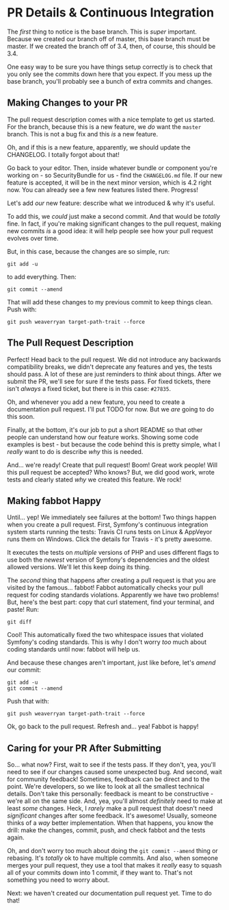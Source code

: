 # PR Details & Continuous Integration

The *first* thing to notice is the base branch. This is *super* important. Because
we created our branch off of master, this base branch must be master. If we
created the branch off of 3.4, then, of course, this should be 3.4.

One easy way to be sure you have things setup correctly is to check that you
only see the commits down here that you expect. If you mess up the base branch,
you'll probably see a bunch of extra commits and changes.

## Making Changes to your PR

The pull request description comes with a nice template to get us started. For
the branch, because this is a new feature, we *do* want the `master` branch.
This is not a bug fix and this *is* a new feature.

Oh, and if this is a new feature, apparently, we should update the CHANGELOG.
I totally forgot about that!

Go back to your editor. Then, inside whatever bundle or component you're working
on - so SecurityBundle for us - find the `CHANGELOG.md` file. If our new feature
is accepted, it will be in the next minor version, which is 4.2 right now. You can
already see a few new features listed there. Progress!

Let's add *our* new feature: describe what we introduced & why it's useful.

To add this, we *could* just make a second commit. And that would be *totally*
fine. In fact, if you're making significant changes to the pull request, making
new commits *is* a good idea: it will help people see how your pull request evolves
over time.

But, in this case, because the changes are so simple, run:

```terminal
git add -u
```

to add everything. Then:

```terminal
git commit --amend
```

That will add these changes to my previous commit to keep things clean. Push with:

```terminal
git push weaverryan target-path-trait --force
```

## The Pull Request Description

Perfect! Head back to the pull request. We did not introduce any backwards compatibility
breaks, we didn't deprecate any features and yes, the tests should pass. A lot
of these are just reminders to *think* about things. After we submit the PR, we'll
see for sure if the tests pass. For fixed tickets, there isn't *always* a fixed
ticket, but there is in this case: `#27835`.

Oh, and whenever you add a new feature, you need to create a documentation pull
request. I'll put TODO for now. But we *are* going to do this soon.

Finally, at the bottom, it's our job to put a short README so that other people
can understand how our feature works. Showing some code examples is best - but
because the code behind this is pretty simple, what I *really* want to do is
describe *why* this is needed.

And... we're ready! Create that pull request! Boom! Great work people! Will this
pull request be accepted? Who knows? But, we did good work, wrote tests and clearly
stated *why* we created this feature. We rock!

## Making fabbot Happy

Until... yep! We immediately see failures at the bottom! Two things happen when
you create a pull request. First, Symfony's continuous integration system
starts running the tests: Travis CI runs tests on Linux & AppVeyor runs them on
Windows. Click the details for Travis - it's pretty awesome.

It executes the tests on *multiple* versions of PHP and uses different flags to
use both the *newest* version of Symfony's dependencies and the oldest allowed
versions. We'll let this keep doing its thing.

The *second* thing that happens after creating a pull request is that you are visited
by the famous... fabbot! Fabbot automatically checks your pull request for coding
standards violations. Apparently we have two problems! But, here's the best part:
copy that curl statement, find your terminal, and paste! Run:

```terminal
git diff
```

Cool! This automatically fixed the two whitespace issues that violated Symfony's
coding standards. This is why I don't worry *too* much about coding standards until
now: fabbot will help us.

And because these changes aren't important, just like before, let's *amend* our
commit:

```terminal
git add -u
git commit --amend
```

Push that with:

```terminal
git push weaverryan target-path-trait --force
```

Ok, go back to the pull request. Refresh and... yea! Fabbot is happy!

## Caring for your PR After Submitting

So... what now? First, wait to see if the tests pass. If they don't, yea, you'll
need to see if our changes caused some unexpected bug. And second, wait for community
feedback! Sometimes, feedback can be direct and to the point. We're developers,
so we like to look at all the smallest technical details. Don't take this personally:
feedback is meant to be constructive - we're all on the same side. And, yea, you'll
almost *definitely* need to make at least *some* changes. Heck, I *rarely* make a
pull request that doesn't need *significant* changes after some feedback. It's awesome!
Usually, someone thinks of a *way* better implementation. When that happens,
you know the drill: make the changes, commit, push, and check fabbot and the tests
again.

Oh, and don't worry too much about doing the `git commit --amend` thing or rebasing.
It's *totally* ok to have multiple commits. And also, when someone merges your pull
request, they use a tool that makes it *really* easy to squash all of your commits
down into 1 commit, if they want to. That's not something you need to worry about.

Next: we haven't created our documentation pull request yet. Time to do that!
